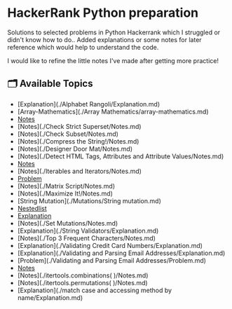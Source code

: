# HackerRank Python preparation
Solutions to selected problems in Python Hackerrank which I struggled or didn't know how to do.. Added explanations or some notes for later reference which would help to understand the code.

I would like to refine the little notes I've made after getting more practice!
## 🗂 Available Topics


- [Explanation](./Alphabet Rangoli/Explanation.md)
- [Array-Mathematics](./Array Mathematics/array-mathematics.md)
- [Notes](./Capitalize!/Notes.md)
- [Notes](./Check Strict Superset/Notes.md)
- [Notes](./Check Subset/Notes.md)
- [Notes](./Compress the String!/Notes.md)
- [Notes](./Designer Door Mat/Notes.md)
- [Notes](./Detect HTML Tags, Attributes and Attribute Values/Notes.md)
- [Notes](./Finding_the_percentage/Notes.md)
- [Notes](./Iterables and Iterators/Notes.md)
- [Problem](./List-Comprehension/Problem.md)
- [Notes](./Matrix Script/Notes.md)
- [Notes](./Maximize It!/Notes.md)
- [String Mutation](./Mutations/String mutation.md)
- [Nestedlist](./NestedLists/NestedList.md)
- [Explanation](./SecondMaximumNumber/Explanation.md)
- [Notes](./Set Mutations/Notes.md)
- [Explanation](./String Validators/Explanation.md)
- [Notes](./Top 3 Frequent Characters/Notes.md)
- [Explanation](./Validating Credit Card Numbers/Explanation.md)
- [Explanation](./Validating and Parsing Email Addresses/Explanation.md)
- [Problem](./Validating and Parsing Email Addresses/Problem.md)
- [Notes](./ginortS/Notes.md)
- [Notes](./itertools.combinations( )/Notes.md)
- [Notes](./itertools.permutations( )/Notes.md)
- [Explanation](./match case and accessing method by name/Explanation.md)